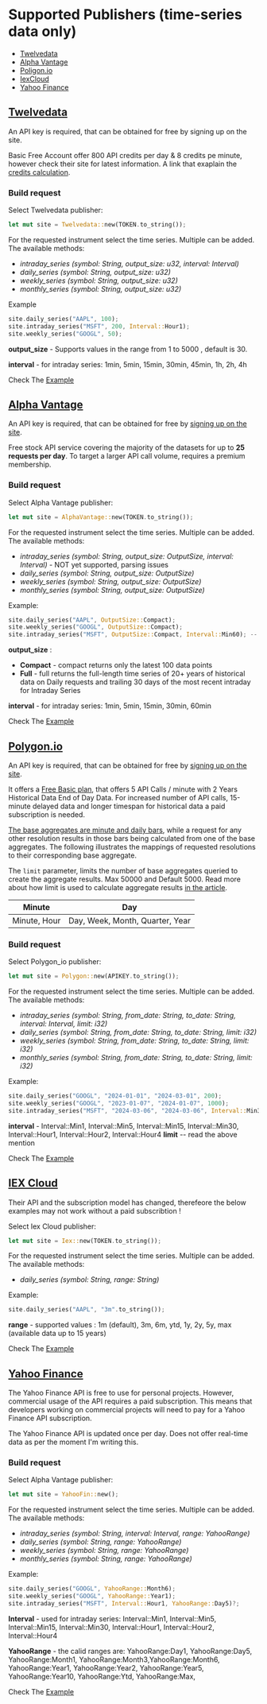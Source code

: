 # Supported Publishers (time-series data only)

* [Twelvedata](#twelvedata)
* [Alpha Vantage](#alphavantage)
* [Poligon.io](#polygon_io)
* [IexCloud](#iex-cloud)
* [Yahoo Finance](#yahoo-finance)

## [Twelvedata](https://twelvedata.com/docs#time-series)<a name="twelvedata"></a>

An API key is required, that can be obtained for free by signing up on the site.

Basic Free Account offer 800 API credits per day & 8 credits pe minute, however check their site for latest information. A link that exaplain the [credits calculation](https://support.twelvedata.com/en/articles/5615854-credits).

### Build request

Select Twelvedata publisher:

```rust
let mut site = Twelvedata::new(TOKEN.to_string());
```

For the requested instrument select the time series. Multiple can be added. 
The available methods:

* *intraday_series (symbol: String, output_size: u32, interval: Interval)*
* *daily_series (symbol: String, output_size: u32)*
* *weekly_series (symbol: String, output_size: u32)*
* *monthly_series (symbol: String, output_size: u32)*

Example
```rust
site.daily_series("AAPL", 100);
site.intraday_series("MSFT", 200, Interval::Hour1);
site.weekly_series("GOOGL", 50); 
```

**output_size** - Supports values in the range from 1 to 5000 , default is 30.

**interval** - for intraday series: 1min, 5min, 15min, 30min, 45min, 1h, 2h, 4h

Check The [Example](https://github.com/danrusei/market-data/blob/main/examples/series_twelvedata.rs)

## [Alpha Vantage](https://www.alphavantage.co/documentation/#time-series-data)<a name="alphavantage"></a>

An API key is required, that can be obtained for free by [signing up on the site](https://www.alphavantage.co/support/#api-key).

Free stock API service covering the majority of the datasets for up to **25 requests per day**.  To target a larger API call volume, requires a premium membership.

### Build request

Select Alpha Vantage publisher:

```rust
let mut site = AlphaVantage::new(TOKEN.to_string());
```

For the requested instrument select the time series. Multiple can be added. 
The available methods:

* *intraday_series (symbol: String, output_size: OutputSize, interval: Interval)* - NOT yet supported, parsing issues
* *daily_series (symbol: String, output_size: OutputSize)*
* *weekly_series (symbol: String, output_size: OutputSize)*
* *monthly_series (symbol: String, output_size: OutputSize)*

Example:
```rust
site.daily_series("AAPL", OutputSize::Compact);
site.weekly_series("GOOGL", OutputSize::Compact);
site.intraday_series("MSFT", OutputSize::Compact, Interval::Min60); -- not yet supported
```

**output_size** :

* **Compact** - compact returns only the latest 100 data points
* **Full** - full returns the full-length time series of 20+ years of historical data on Daily requests and trailing 30 days of the most recent intraday for Intraday Series

**interval** - for intraday series: 1min, 5min, 15min, 30min, 60min

Check The [Example](https://github.com/danrusei/market-data/blob/main/examples/series_alphavantage.rs)

## [Polygon.io](https://polygon.io/docs/stocks/get_v2_aggs_ticker__stocksticker__range__multiplier___timespan___from___to)<a name="polygon_io"></a>

An API key is required, that can be obtained for free by [signing up on the site](https://polygon.io/).

It offers a [Free Basic plan](https://polygon.io/pricing), that offers 5 API Calls / minute with 2 Years Historical Data End of Day Data. For increased number of API calls, 15-minute delayed data and longer timespan for historical data a paid subscription is needed.

[The base aggregates are minute and daily bars](https://polygon.io/blog/aggs-api-updates), while a request for any other resolution results in those bars being calculated from one of the base aggregates.
The following illustrates the mappings of requested resolutions to their corresponding base aggregate.

The `limit` parameter, limits the number of base aggregates queried to create the aggregate results. Max 50000 and Default 5000. Read more about how limit is used to calculate aggregate results [in the article](https://polygon.io/blog/aggs-api-updates).

| Minute |	Day |
|--------|------|
|Minute, Hour |	Day, Week, Month, Quarter, Year |

### Build request

Select Polygon_io publisher:

```rust
let mut site = Polygon::new(APIKEY.to_string());
```

For the requested instrument select the time series. Multiple can be added. 
The available methods:

* *intraday_series (symbol: String, from_date: String, to_date: String, interval: Interval, limit: i32)* 
* *daily_series (symbol: String, from_date: String, to_date: String, limit: i32)*
* *weekly_series (symbol: String, from_date: String, to_date: String, limit: i32)*
* *monthly_series (symbol: String, from_date: String, to_date: String, limit: i32)*

Example:

```rust
site.daily_series("GOOGL", "2024-01-01", "2024-03-01", 200);
site.weekly_series("GOOGL", "2023-01-07", "2024-01-07", 1000);
site.intraday_series("MSFT", "2024-03-06", "2024-03-06", Interval::Min30, 2000)?;
```

**interval** - Interval::Min1, Interval::Min5, Interval::Min15, Interval::Min30, Interval::Hour1, Interval::Hour2, Interval::Hour4
**limit** -- read the above mention

Check The [Example](https://github.com/danrusei/market-data/blob/main/examples/series_polygon_io.rs)

## [IEX Cloud](https://iexcloud.io/docs/api/#historical-prices)<a name="iex-cloud"></a> 

Their API and the subscription model has changed, therefeore the below examples may not work without a paid subscribtion !

Select Iex Cloud publisher:

```rust
let mut site = Iex::new(TOKEN.to_string());
```

For the requested instrument select the time series. Multiple can be added. 
The available methods:

* *daily_series (symbol: String, range: String)*

Example:

```rust
site.daily_series("AAPL", "3m".to_string());
```

**range** - supported values : 1m (default), 3m, 6m, ytd, 1y, 2y, 5y, max (available data up to 15 years)

Check The [Example](https://github.com/danrusei/market-data/blob/main/examples/series_iexcloud.rs)

## [Yahoo Finance](https://finance.yahoo.com/)<a name="yahoo-finance"></a>

The Yahoo Finance API is free to use for personal projects. However, commercial usage of the API requires a paid subscription. This means that developers working on commercial projects will need to pay for a Yahoo Finance API subscription.

The Yahoo Finance API is updated once per day. Does not offer real-time data as per the moment I'm writing this.

### Build request

Select Alpha Vantage publisher:

```rust
let mut site = YahooFin::new();
```

For the requested instrument select the time series. Multiple can be added. 
The available methods:

* *intraday_series (symbol: String, interval: Interval, range: YahooRange)* 
* *daily_series (symbol: String, range: YahooRange)*
* *weekly_series (symbol: String, range: YahooRange)*
* *monthly_series (symbol: String, range: YahooRange)*

Example:

```rust
site.daily_series("GOOGL", YahooRange::Month6);
site.weekly_series("GOOGL", YahooRange::Year1);
site.intraday_series("MSFT", Interval::Hour1, YahooRange::Day5)?;
```

**Interval** - used for intraday series: Interval::Min1, Interval::Min5, Interval::Min15, Interval::Min30, Interval::Hour1, Interval::Hour2, Interval::Hour4

**YahooRange** - the calid ranges are: YahooRange:Day1, YahooRange:Day5, YahooRange:Month1, YahooRange:Month3,YahooRange:Month6, YahooRange:Year1, YahooRange:Year2, YahooRange:Year5, YahooRange:Year10, YahooRange:Ytd, YahooRange:Max,

Check The [Example](https://github.com/danrusei/market-data/blob/main/examples/series_yahoo_finance.rs)
